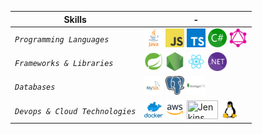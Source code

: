 Skills | -
------------ | -------------
*`Programming Languages`* | <img src="/images/java.png" width="30" height="30" title="Java"> <img src="/images/javascript.png" width="30" height="30" title="JavaScript"> <img src="/images/typescript.png" width="30" height="30" title="TypeScript"> <img src="/images/csharp.png" width="30" height="30" title="C#"> <img src="/images/graphql.png" width="30" height="30" title="GraphQL">
*`Frameworks & Libraries`* | <img src="/images/spring-boot.png" width="30" height="30" title="Spring Boot"> <img src="/images/nodejs.png" width="30" height="30" title="NodeJS"> <img src="/images/react.png" width="30" height="30" title="React"> <img src="/images/dotnet.png" width="30" height="30" title=".NET">
*`Databases`* | <img src="/images/mysql.png" width="30" height="30" title="MySQL"> <img src="/images/postgresql.png" width="30" height="30" title="PostgreSQL"> <img src="/images/mongodb.png" width="30" height="30" title="PostgreSQL">
*`Devops & Cloud Technologies`* | <img src="/images/docker.png" width="30" height="30" title="Docker"> <img src="/images/aws.png" width="30" height="30" title="AWS"> <img src="/images/jenkins.svg" width="50" height="30" title="Jenkins"> <img src="/images/linux.png" width="30" height="30" title="Linux">
